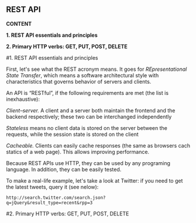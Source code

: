 ## REST API

**CONTENT**

**1. REST API essentials and principles**

**2. Primary HTTP verbs: GET, PUT, POST, DELETE**


#1. REST API essentials and principles

First, let's see what the REST acronym means. It goes for *REpresentational State Transfer*, which means a software architectural style with characteristics that governs behavior of servers and clients.

An API is “RESTful”, if the following requirements are met (the list is inexhaustive):

*Client–server.* A client and a server both maintain the frontend and the backend respectively; these two can be interchanged independently

*Stateless* means no client data is stored on the server between the requests, while the session state is stored on the client

*Cacheable.* Clients can easily cache responses (the same as browsers cach statics of a web page). This allows improving performance.

Because REST APIs use HTTP, they can be used by any programing language. In addition, they can be easily tested.

To make a real-life example, let's take a look at Twitter: if you need to get the latest tweets, query it (see nelow):

```http://search.twitter.com/search.json?q=jQuery&result_type=recent&rpp=3```

#2. Primary HTTP verbs: GET, PUT, POST, DELETE

